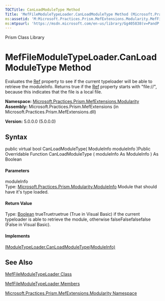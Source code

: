 ```yaml
---
TOCTitle: CanLoadModuleType Method
Title: 'MefFileModuleTypeLoader.CanLoadModuleType Method (Microsoft.Practices.Prism.MefExtensions.Modularity)'
ms:assetid: 'M:Microsoft.Practices.Prism.MefExtensions.Modularity.MefFileModuleTypeLoader.CanLoadModuleType(Microsoft.Practices.Prism.Modularity.ModuleInfo)'
ms:mtpsurl: 'https://msdn.microsoft.com/en-us/library/Gg405838(v=PandP.50)'
---
```


Prism Class Library

MefFileModuleTypeLoader.CanLoadModuleType Method
====================================================

Evaluates the [Ref](https://msdn.microsoft.com/p:microsoft.practices.prism.modularity.moduleinfo.ref) property to see if the current typeloader will be able to retrieve the moduleInfo. Returns true if the [Ref](https://msdn.microsoft.com/p:microsoft.practices.prism.modularity.moduleinfo.ref) property starts with "file://", because this indicates that the file is a local file.

**Namespace:** [Microsoft.Practices.Prism.MefExtensions.Modularity](https://msdn.microsoft.com/n:microsoft.practices.prism.mefextensions.modularity)
**Assembly:** Microsoft.Practices.Prism.MefExtensions (in Microsoft.Practices.Prism.MefExtensions.dll)

**Version:** 5.0.0.0 (5.0.0.0)

## Syntax


<span id="syntaxToggle"></span>public virtual bool CanLoadModuleType( ModuleInfo moduleInfo )Public Overridable Function CanLoadModuleType ( moduleInfo As ModuleInfo ) As Boolean
#### Parameters

moduleInfo  
Type: [Microsoft.Practices.Prism.Modularity.ModuleInfo](https://msdn.microsoft.com/t:microsoft.practices.prism.modularity.moduleinfo)
Module that should have it's type loaded.

#### Return Value

Type: [Boolean](http://msdn2.microsoft.com/en-us/library/a28wyd50)
trueTruetruetrue (True in Visual Basic) if the current typeloader is able to retrieve the module, otherwise falseFalsefalsefalse (False in Visual Basic).
#### Implements

[IModuleTypeLoader.CanLoadModuleType(ModuleInfo)](https://msdn.microsoft.com/m:microsoft.practices.prism.modularity.imoduletypeloader.canloadmoduletype(microsoft.practices.prism.modularity.moduleinfo))

See Also
--------


[MefFileModuleTypeLoader Class](https://msdn.microsoft.com/t:microsoft.practices.prism.mefextensions.modularity.meffilemoduletypeloader)

[MefFileModuleTypeLoader Members](https://msdn.microsoft.com/allmembers.t:microsoft.practices.prism.mefextensions.modularity.meffilemoduletypeloader)

[Microsoft.Practices.Prism.MefExtensions.Modularity Namespace](https://msdn.microsoft.com/n:microsoft.practices.prism.mefextensions.modularity)
